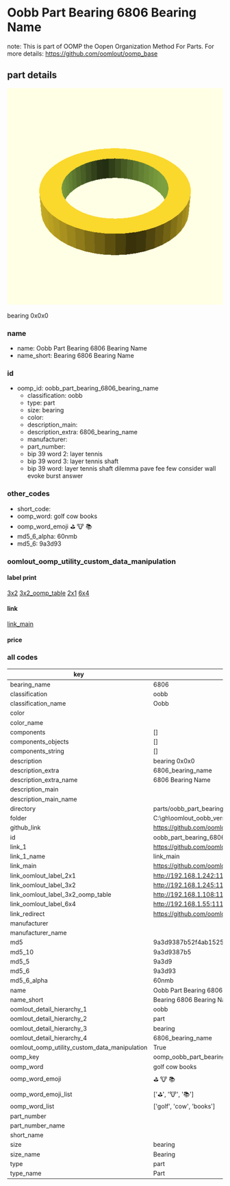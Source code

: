 # Oobb Part Bearing 6806 Bearing Name  

note: This is part of OOMP the Oopen Organization Method For Parts. For more details: https://github.com/oomlout/oomp_base

##  part details
  

[![](3dpr.png)](3dpr.png)

bearing 0x0x0



### name
* name: Oobb Part Bearing 6806 Bearing Name
* name_short: Bearing 6806 Bearing Name
### id
* oomp_id: oobb_part_bearing_6806_bearing_name
  * classification: oobb
  * type: part
  * size: bearing
  * color: 
  * description_main: 
  * description_extra: 6806_bearing_name
  * manufacturer: 
  * part_number: 
  * bip 39 word 2: layer tennis
  * bip 39 word 3: layer tennis shaft
  * bip 39 word: layer tennis shaft dilemma pave fee few consider wall evoke burst answer

### other_codes
* short_code: 
* oomp_word: golf cow books
* oomp_word_emoji :golf: :cow: :books:
* md5_6_alpha: 60nmb
* md5_6: 9a3d93






### oomlout_oomp_utility_custom_data_manipulation
#### label print
[3x2](http://192.168.1.245:1112/?label=oomp%2060nmb)
[3x2_oomp_table](http://192.168.1.108:1112/?label=oomp%2060nmb)
[2x1](http://192.168.1.242:1112/?label=oomp%2060nmb)
[6x4](http://192.168.1.55:1112/?label=oomp%2060nmb)    

#### link

[link_main](https://github.com/oomlout/oomlout_oobb_version_4_generated_parts/tree/main/navigation_oomp/oobb/part/bearing//6806_bearing_name/part)                              

#### price







### all codes 
| key | value |  
| --- | --- |  
| bearing_name | 6806 |  
| classification | oobb |  
| classification_name | Oobb |  
| color |  |  
| color_name |  |  
| components | [] |  
| components_objects | [] |  
| components_string | [] |  
| description | bearing 0x0x0 |  
| description_extra | 6806_bearing_name |  
| description_extra_name | 6806 Bearing Name |  
| description_main |  |  
| description_main_name |  |  
| directory | parts/oobb_part_bearing_6806_bearing_name |  
| folder | C:\gh\oomlout_oobb_version_4_generated_parts\parts\oobb_part_bearing_6806_bearing_name |  
| github_link | https://github.com/oomlout/oomlout_oomp_part_src/tree/main/parts/oobb_part_bearing_6806_bearing_name |  
| id | oobb_part_bearing_6806_bearing_name |  
| link_1 | https://github.com/oomlout/oomlout_oobb_version_4_generated_parts/tree/main/navigation_oomp/oobb/part/bearing//6806_bearing_name/part |  
| link_1_name | link_main |  
| link_main | https://github.com/oomlout/oomlout_oobb_version_4_generated_parts/tree/main/navigation_oomp/oobb/part/bearing//6806_bearing_name/part |  
| link_oomlout_label_2x1 | http://192.168.1.242:1112/?label=oomp%2060nmb |  
| link_oomlout_label_3x2 | http://192.168.1.245:1112/?label=oomp%2060nmb |  
| link_oomlout_label_3x2_oomp_table | http://192.168.1.108:1112/?label=oomp%2060nmb |  
| link_oomlout_label_6x4 | http://192.168.1.55:1112/?label=oomp%2060nmb |  
| link_redirect | https://github.com/oomlout/oomlout_oobb_version_4_generated_parts/tree/main/parts/hardware_bearing_6806 |  
| manufacturer |  |  
| manufacturer_name |  |  
| md5 | 9a3d9387b52f4ab15250c3e389f7cbf2 |  
| md5_10 | 9a3d9387b5 |  
| md5_5 | 9a3d9 |  
| md5_6 | 9a3d93 |  
| md5_6_alpha | 60nmb |  
| name | Oobb Part Bearing 6806 Bearing Name |  
| name_short | Bearing 6806 Bearing Name |  
| oomlout_detail_hierarchy_1 | oobb |  
| oomlout_detail_hierarchy_2 | part |  
| oomlout_detail_hierarchy_3 | bearing |  
| oomlout_detail_hierarchy_4 | 6806_bearing_name |  
| oomlout_oomp_utility_custom_data_manipulation | True |  
| oomp_key | oomp_oobb_part_bearing_6806_bearing_name |  
| oomp_word | golf cow books |  
| oomp_word_emoji | :golf: :cow: :books: |  
| oomp_word_emoji_list | [':golf:', ':cow:', ':books:'] |  
| oomp_word_list | ['golf', 'cow', 'books'] |  
| part_number |  |  
| part_number_name |  |  
| short_name |  |  
| size | bearing |  
| size_name | Bearing |  
| type | part |  
| type_name | Part |  
